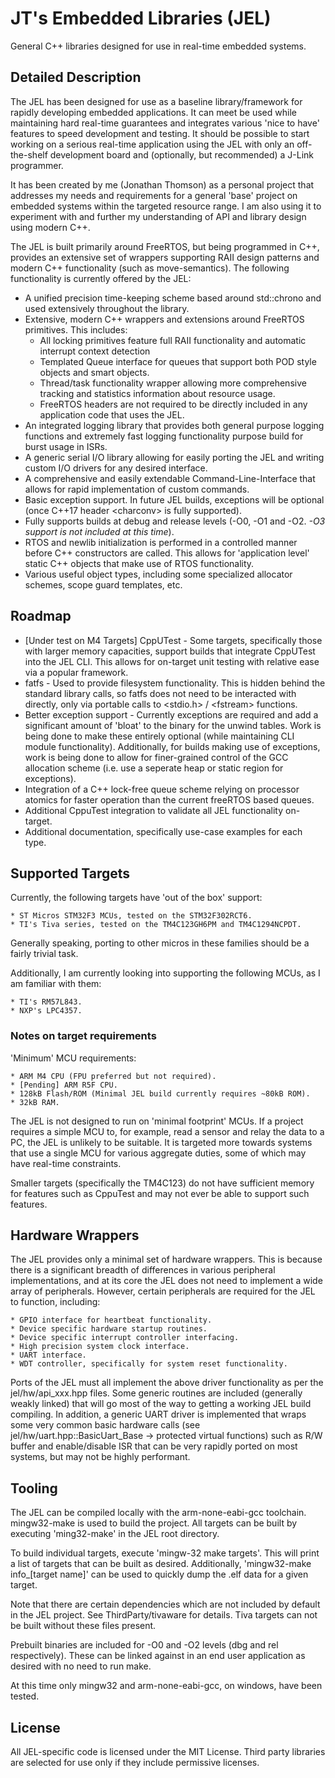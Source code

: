 # JT's Embedded Libraries (JEL)

General C++ libraries designed for use in real-time embedded systems.

## Detailed Description

The JEL has been designed for use as a baseline library/framework for rapidly developing embedded applications.
It can meet be used while maintaining hard real-time guarantees and integrates various 'nice to have' features to
speed development and testing. It should be possible to start working on a serious real-time application using the JEL
with only an off-the-shelf development board and (optionally, but recommended) a J-Link programmer.

It has been created by me (Jonathan Thomson) as a personal project that addresses my needs and requirements for a
general 'base' project on embedded systems within the targeted resource range. I am also using it to experiment with and
further my understanding of API and library design using modern C++.

The JEL is built primarily around FreeRTOS, but being programmed in C++, provides an extensive set of wrappers
supporting RAII design patterns and modern C++ functionality (such as move-semantics). The following functionality is
currently offered by the JEL:

  * A unified precision time-keeping scheme based around std::chrono and used extensively throughout the library.
  * Extensive, modern C++ wrappers and extensions around FreeRTOS primitives. This includes:
      * All locking primitives feature full RAII functionality and automatic interrupt context detection
      * Templated Queue interface for queues that support both POD style objects and smart objects.
      * Thread/task functionality wrapper allowing more comprehensive tracking and statistics information about resource
        usage.
      * FreeRTOS headers are not required to be directly included in any application code that uses the JEL.
  * An integrated logging library that provides both general purpose logging functions and extremely fast logging 
    functionality purpose build for burst usage in ISRs.
  * A generic serial I/O library allowing for easily porting the JEL and writing custom I/O drivers for any desired
    interface.
  * A comprehensive and easily extendable Command-Line-Interface that allows for rapid implementation of custom
    commands. 
  * Basic exception support. In future JEL builds, exceptions will be optional (once C++17 header \<charconv\> is fully
    supported).
  * Fully supports builds at debug and release levels (-O0, -O1 and -O2. *-O3 support is not included at this time*).
  * RTOS and newlib initialization is performed in a controlled manner before C++ constructors are called. This allows
    for 'application level' static C++ objects that make use of RTOS functionality.
  * Various useful object types, including some specialized allocator schemes, scope guard templates, etc.

## Roadmap

  * [Under test on M4 Targets] CppUTest - Some targets, specifically those with larger memory capacities, support builds
    that integrate CppUTest into the JEL CLI. This allows for on-target unit testing with relative ease via a popular
    framework. 
  * fatfs - Used to provide filesystem functionality. This is hidden behind the standard library calls, so
    fatfs does not need to be interacted with directly, only via portable calls to \<stdio.h\> / \<fstream\> functions.
  * Better exception support - Currently exceptions are required and add a significant amount of 'bloat' to the binary
    for the unwind tables. Work is being done to make these entirely optional (while maintaining CLI module
    functionality). Additionally, for builds making use of exceptions, work is being done to allow for finer-grained
    control of the GCC allocation scheme (i.e. use a seperate heap or static region for exceptions).
  * Integration of a C++ lock-free queue scheme relying on processor atomics for faster operation than the current
    freeRTOS based queues.
  * Additional CppuTest integration to validate all JEL functionality on-target.
  * Additional documentation, specifically use-case examples for each type.

## Supported Targets
Currently, the following targets have 'out of the box' support:

    * ST Micros STM32F3 MCUs, tested on the STM32F302RCT6.
    * TI's Tiva series, tested on the TM4C123GH6PM and TM4C1294NCPDT.

Generally speaking, porting to other micros in these families should be a fairly trivial task. 

Additionally, I am currently looking into supporting the following MCUs, as I am familiar with them:

    * TI's RM57L843.
    * NXP's LPC4357.

### Notes on target requirements
'Minimum' MCU requirements:

    * ARM M4 CPU (FPU preferred but not required).
    * [Pending] ARM R5F CPU.
    * 128kB Flash/ROM (Minimal JEL build currently requires ~80kB ROM).
    * 32kB RAM.

The JEL is not designed to run on 'minimal footprint' MCUs. If a project requires a simple MCU to, for example, read a
sensor and relay the data to a PC, the JEL is unlikely to be suitable. It is targeted more towards systems that use a
single MCU for various aggregate duties, some of which may have real-time constraints.

Smaller targets (specifically the TM4C123) do not have sufficient memory for features such as CppuTest and may not
ever be able to support such features. 

## Hardware Wrappers
The JEL provides only a minimal set of hardware wrappers. This is because there is a significant breadth of differences
in various peripheral implementations, and at its core the JEL does not need to implement a wide array of peripherals.
However, certain peripherals are required for the JEL to function, including:

    * GPIO interface for heartbeat functionality.
    * Device specific hardware startup routines.
    * Device specific interrupt controller interfacing.
    * High precision system clock interface.
    * UART interface.
    * WDT controller, specifically for system reset functionality.

Ports of the JEL must all implement the above driver functionality as per the jel/hw/api\_xxx.hpp files. Some generic
routines are included (generally weakly linked) that will go most of the way to getting a working JEL build compiling.
In addition, a generic UART driver is implemented that wraps some very common basic hardware calls (see
jel/hw/uart.hpp::BasicUart\_Base -> protected virtual functions) such as R/W buffer and enable/disable ISR that can be
very rapidly ported on most systems, but may not be highly performant.

## Tooling
The JEL can be compiled locally with the arm-none-eabi-gcc toolchain. mingw32-make is used to build the project. All
targets can be built by executing 'ming32-make' in the JEL root directory.

To build individual targets, execute 'mingw-32 make targets'. This will print a list of targets that can be built as
desired. Additionally, 'mingw32-make info\_[target name]' can be used to quickly dump the .elf data for a given target.

Note that there are certain dependencies which are not included by default in the JEL project. See ThirdParty/tivaware 
for details. Tiva targets can not be built without these files present.

Prebuilt binaries are included for -O0 and -O2 levels (dbg and rel respectively). These can be linked against in an end
user application as desired with no need to run make.

At this time only mingw32 and arm-none-eabi-gcc, on windows, have been tested.

## License

All JEL-specific code is licensed under the MIT License. Third party libraries are selected for use only if they include
permissive licenses. 

